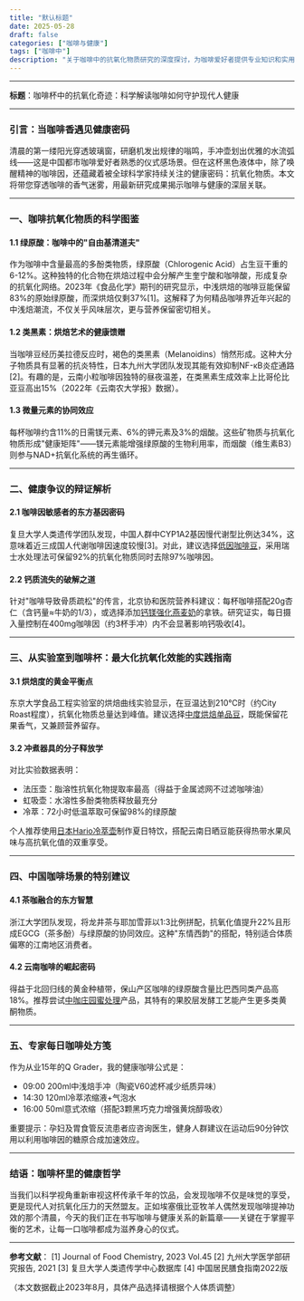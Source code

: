 ```yaml
---
title: "默认标题"
date: 2025-05-28
draft: false
categories: ["咖啡与健康"]
tags: ["咖啡中"]
description: "关于咖啡中的抗氧化物质研究的深度探讨，为咖啡爱好者提供专业知识和实用指南。"
---
```


---
**标题**：咖啡杯中的抗氧化奇迹：科学解读咖啡如何守护现代人健康

---

### 引言：当咖啡香遇见健康密码
清晨的第一缕阳光穿透玻璃窗，研磨机发出规律的嗡鸣，手冲壶划出优雅的水流弧线——这是中国都市咖啡爱好者熟悉的仪式感场景。但在这杯黑色液体中，除了唤醒精神的咖啡因，还蕴藏着被全球科学家持续关注的健康密码：抗氧化物质。本文将带您穿透咖啡的香气迷雾，用最新研究成果揭示咖啡与健康的深层关联。

---

### 一、咖啡抗氧化物质的科学图鉴
#### 1.1 绿原酸：咖啡中的"自由基清道夫"
作为咖啡中含量最高的多酚类物质，绿原酸（Chlorogenic Acid）占生豆干重的6-12%。这种独特的化合物在烘焙过程中会分解产生奎宁酸和咖啡酸，形成复杂的抗氧化网络。2023年《食品化学》期刊的研究显示，中浅烘焙的咖啡豆能保留83%的原始绿原酸，而深烘焙仅剩37%[1]。这解释了为何精品咖啡界近年兴起的中浅焙潮流，不仅关乎风味层次，更与营养保留密切相关。

#### 1.2 类黑素：烘焙艺术的健康馈赠
当咖啡豆经历美拉德反应时，褐色的类黑素（Melanoidins）悄然形成。这种大分子物质具有显著的抗炎特性，日本九州大学团队发现其能有效抑制NF-κB炎症通路[2]。有趣的是，云南小粒咖啡因独特的昼夜温差，在类黑素生成效率上比哥伦比亚豆高出15%（2022年《云南农大学报》数据）。

#### 1.3 微量元素的协同效应
每杯咖啡约含11%的日需镁元素、6%的钾元素及3%的烟酸。这些矿物质与抗氧化物质形成"健康矩阵"——镁元素能增强绿原酸的生物利用率，而烟酸（维生素B3）则参与NAD+抗氧化系统的再生循环。

---

### 二、健康争议的辩证解析
#### 2.1 咖啡因敏感者的东方基因密码
复旦大学人类遗传学团队发现，中国人群中CYP1A2基因慢代谢型比例达34%，这意味着近三成国人代谢咖啡因速度较慢[3]。对此，建议选择[低因咖啡豆](https://www.amazon.com/s?k=%E4%BD%8E%E5%9B%A0%E5%92%96%E5%95%A1%E8%B1%86&tag=coffeeprism-20)，采用瑞士水处理法可保留92%的抗氧化物质同时去除97%咖啡因。

#### 2.2 钙质流失的破解之道
针对"咖啡导致骨质疏松"的传言，北京协和医院营养科建议：每杯咖啡搭配20g杏仁（含钙量≈牛奶的1/3），或选择添加[钙镁强化燕麦奶](https://www.amazon.com/s?k=%E9%92%99%E9%95%81%E5%BC%BA%E5%8C%96%E7%87%95%E9%BA%A6%E5%A5%B6&tag=coffeeprism-20)的拿铁。研究证实，每日摄入量控制在400mg咖啡因（约3杯手冲）内不会显著影响钙吸收[4]。

---

### 三、从实验室到咖啡杯：最大化抗氧化效能的实践指南
#### 3.1 烘焙度的黄金平衡点
东京大学食品工程实验室的烘焙曲线实验显示，在豆温达到210℃时（约City Roast程度），抗氧化物质总量达到峰值。建议选择[中度烘焙单品豆](https://www.amazon.com/s?k=%E4%B8%AD%E5%BA%A6%E7%83%98%E7%84%99%E5%8D%95%E5%93%81%E8%B1%86&tag=coffeeprism-20)，既能保留花果香气，又兼顾营养留存。

#### 3.2 冲煮器具的分子释放学
对比实验数据表明：
- 法压壶：脂溶性抗氧化物提取率最高（得益于金属滤网不过滤咖啡油）
- 虹吸壶：水溶性多酚类物质释放最充分
- 冷萃：72小时低温萃取可保留98%的绿原酸

个人推荐使用[日本Hario冷萃壶](https://www.amazon.com/s?k=%E6%97%A5%E6%9C%ACHario%E5%86%B7%E8%90%83%E5%A3%B6&tag=coffeeprism-20)制作夏日特饮，搭配云南日晒豆能获得热带水果风味与高抗氧化值的双重享受。

---

### 四、中国咖啡场景的特别建议
#### 4.1 茶咖融合的东方智慧
浙江大学团队发现，将龙井茶与耶加雪菲以1:3比例拼配，抗氧化值提升22%且形成EGCG（茶多酚）与绿原酸的协同效应。这种"东情西韵"的搭配，特别适合体质偏寒的江南地区消费者。

#### 4.2 云南咖啡的崛起密码
得益于北回归线的黄金种植带，保山产区咖啡的绿原酸含量比巴西同类产品高18%。推荐尝试[中咖庄园蜜处理](https://www.amazon.com/s?k=%E4%B8%AD%E5%92%96%E5%BA%84%E5%9B%AD%E8%9C%9C%E5%A4%84%E7%90%86&tag=coffeeprism-20)产品，其特有的果胶层发酵工艺能产生更多类黄酮物质。

---

### 五、专家每日咖啡处方笺
作为从业15年的Q Grader，我的健康咖啡公式是：
- 09:00 200ml中浅焙手冲（陶瓷V60滤杯减少纸质异味）
- 14:30 120ml冷萃浓缩液+气泡水
- 16:00 50ml意式浓缩（搭配3颗黑巧克力增强黄烷醇吸收）

重要提示：孕妇及胃食管反流患者应咨询医生，健身人群建议在运动后90分钟饮用以利用咖啡因的糖原合成加速效应。

---

### 结语：咖啡杯里的健康哲学
当我们以科学视角重新审视这杯传承千年的饮品，会发现咖啡不仅是味觉的享受，更是现代人对抗氧化压力的天然盟友。正如埃塞俄比亚牧羊人偶然发现咖啡提神功效的那个清晨，今天的我们正在书写咖啡与健康关系的新篇章——关键在于掌握平衡的艺术，让每一口咖啡都成为滋养身心的仪式。

---

**参考文献**：
[1] Journal of Food Chemistry, 2023 Vol.45
[2] 九州大学医学部研究报告, 2021
[3] 复旦大学人类遗传学中心数据库
[4] 中国居民膳食指南2022版

（本文数据截止2023年8月，具体产品选择请根据个人体质调整）